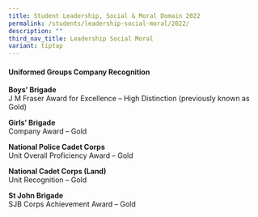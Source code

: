 ```yaml
---
title: Student Leadership, Social & Moral Domain 2022
permalink: /students/leadership-social-moral/2022/
description: ""
third_nav_title: Leadership Social Moral
variant: tiptap
---
```

<h4>Uniformed Groups Company Recognition</h4><p><strong>Boys’ Brigade</strong><br>J M Fraser Award for Excellence – High Distinction (previously known as Gold)</p><p><strong>Girls’ Brigade</strong><br>Company Award – Gold</p><p><strong>National Police Cadet Corps</strong><br>Unit Overall Proficiency Award – Gold</p><p><strong>National Cadet Corps (Land)</strong><br>Unit Recognition – Gold</p><p><strong>St John Brigade</strong><br>SJB Corps Achievement Award – Gold</p>